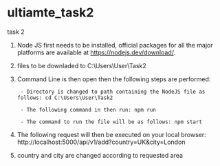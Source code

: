 # ultiamte_task2
task 2

1) Node JS first needs to be installed, official packages for all the major platforms are available at https://nodejs.dev/download/.

2)  files  to be downladed to C:\Users\User\Task2

3) Command Line is then open then the following steps are performed:
		
		- Directory is changed to path containing the NodeJS file as follows: cd C:\Users\User\Task2

		- The following command in then run: npm run
		
		- The command to run the file will be as follows: npm start

4) The following request will then be executed on your local browser: http://localhost:5000/api/v1/add?country=UK&city=London 

5) country and city are changed according to requested area
